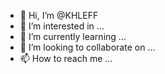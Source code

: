 - 👋 Hi, I’m @KHLEFF
- 👀 I’m interested in ...
- 🌱 I’m currently learning ...
- 💞️ I’m looking to collaborate on ...
- 📫 How to reach me ...

<!---
KHLEFF/KHLEFF is a ✨ special ✨ repository because its `README.md` (this file) appears on your GitHub profile.
You can click the Preview link to take a look at your changes.
--->
